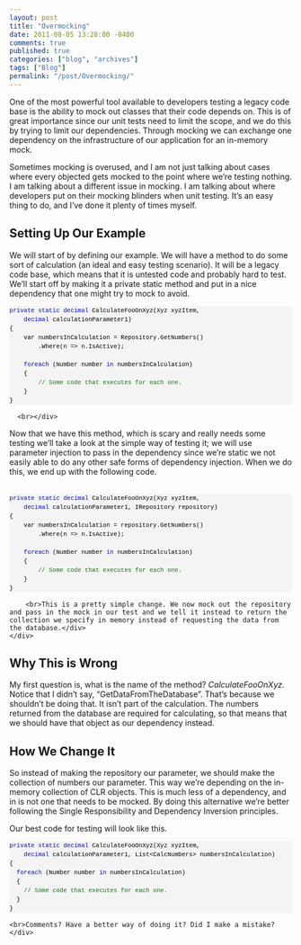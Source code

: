 ```yaml
---
layout: post
title: "Overmocking"
date: 2011-08-05 13:28:00 -0400
comments: true
published: true
categories: ["blog", "archives"]
tags: ["Blog"]
permalink: "/post/Overmocking/"
---
```

<!-- more -->

<p>One of the most powerful tool available to developers testing a legacy code base is the ability to mock out classes that their code depends on. This is of great importance since our unit tests need to limit the scope, and we do this by trying to limit our dependencies. Through mocking we can exchange one dependency on the infrastructure of our application for an in-memory mock.</p>  <p>Sometimes mocking is overused, and I am not just talking about cases where every objected gets mocked to the point where we’re testing nothing. I am talking about a different issue in mocking. I am talking about where developers put on their mocking blinders when unit testing. It’s an easy thing to do, and I’ve done it plenty of times myself.</p>  <h2>Setting Up Our Example</h2>  <p>We will start of by defining our example. We will have a method to do some sort of calculation (an ideal and easy testing scenario). It will be a legacy code base, which means that it is untested code and probably hard to test. We’ll start off by making it a private static method and put in a nice dependency that one might try to mock to avoid. </p>  <div id="codeSnippetWrapper">   <div id="codeSnippetWrapper">     <div id="codeSnippetWrapper">       <pre style="border-bottom-style: none; text-align: left; padding-bottom: 0px; line-height: 12pt; background-color: #f4f4f4; margin: 0em; border-left-style: none; padding-left: 0px; width: 100%; padding-right: 0px; font-family: 'Courier New', courier, monospace; direction: ltr; border-top-style: none; color: black; border-right-style: none; font-size: 8pt; overflow: visible; padding-top: 0px" id="codeSnippet"><span style="color: #0000ff">private</span> <span style="color: #0000ff">static</span> <span style="color: #0000ff">decimal</span> CalculateFooOnXyz(Xyz xyzItem, <br>    <span style="color: #0000ff">decimal</span> calculationParameter1)<br>{<br>    var numbersInCalculation = Repository.GetNumbers()<br>        .Where(n =&gt; n.IsActive);<br><br>    <span style="color: #0000ff">foreach</span> (Number number <span style="color: #0000ff">in</span> numbersInCalculation)<br>    {<br>        <span style="color: #008000">// Some code that executes for each one.</span><br>    }<br>}</pre>

      <br></div>
Now that we have this method, which is scary and really needs some testing we’ll take a look at the simple way of testing it; we will use parameter injection to pass in the dependency since we’re static we not easily able to do any other safe forms of dependency injection. When we do this, we end up with the following code.</div>

  <div>&nbsp;</div>
</div>

<div id="codeSnippetWrapper">
  <div id="codeSnippetWrapper">
    <div id="codeSnippetWrapper">
      <div id="codeSnippetWrapper">
        <pre style="border-bottom-style: none; text-align: left; padding-bottom: 0px; line-height: 12pt; background-color: #f4f4f4; margin: 0em; border-left-style: none; padding-left: 0px; width: 100%; padding-right: 0px; font-family: 'Courier New', courier, monospace; direction: ltr; border-top-style: none; color: black; border-right-style: none; font-size: 8pt; overflow: visible; padding-top: 0px" id="codeSnippet"><span style="color: #0000ff">private</span> <span style="color: #0000ff">static</span> <span style="color: #0000ff">decimal</span> CalculateFooOnXyz(Xyz xyzItem, <br>    <span style="color: #0000ff">decimal</span> calculationParameter1, IRepository repository)<br>{<br>    var numbersInCalculation = repository.GetNumbers()<br>        .Where(n =&gt; n.IsActive);<br><br>    <span style="color: #0000ff">foreach</span> (Number number <span style="color: #0000ff">in</span> numbersInCalculation)<br>    {<br>        <span style="color: #008000">// Some code that executes for each one.</span><br>    }<br>}</pre>

        <br>This is a pretty simple change. We now mock out the repository and pass in the mock in our test and we tell it instead to return the collection we specify in memory instead of requesting the data from the database.</div>
    </div>
  </div>
</div>

<h2>Why This is Wrong</h2>

<p>My first question is, what is the name of the method? <em>CalculateFooOnXyz.</em> Notice that I didn’t say, “GetDataFromTheDatabase”. That’s because we shouldn’t be doing that. It isn’t part of the calculation. The numbers returned from the database are required for calculating, so that means that we should have that object as our dependency instead.</p>

<h2>How We Change It</h2>

<p>So instead of making the repository our parameter, we should make the collection of numbers our parameter. This way we’re depending on the in-memory collection of CLR objects. This is much less of a dependency, and in is not one that needs to be mocked. By doing this alternative we’re better following the Single Responsibility and Dependency Inversion principles.</p>

<p>Our best code for testing will look like this.</p>

<div id="codeSnippetWrapper">
  <div id="codeSnippetWrapper">
    <pre style="border-bottom-style: none; text-align: left; padding-bottom: 0px; line-height: 12pt; background-color: #f4f4f4; margin: 0em; border-left-style: none; padding-left: 0px; width: 100%; padding-right: 0px; font-family: 'Courier New', courier, monospace; direction: ltr; border-top-style: none; color: black; border-right-style: none; font-size: 8pt; overflow: visible; padding-top: 0px" id="codeSnippet"><span style="color: #0000ff">private</span> <span style="color: #0000ff">static</span> <span style="color: #0000ff">decimal</span> CalculateFooOnXyz(Xyz xyzItem, <br>    <span style="color: #0000ff">decimal</span> calculationParameter1, List&lt;CalcNumbers&gt; numbersInCalculation)<br>{<br>  <span style="color: #0000ff">foreach</span> (Number number <span style="color: #0000ff">in</span> numbersInCalculation)<br>  {<br>    <span style="color: #008000">// Some code that executes for each one.</span><br>  }<br>}</pre>

    <br>Comments? Have a better way of doing it? Did I make a mistake?</div>
</div>
